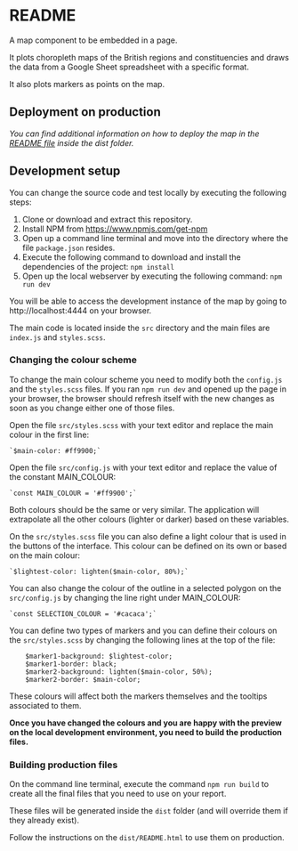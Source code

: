 # README

A map component to be embedded in a page.

It plots choropleth maps of the British regions and constituencies and draws the data from a Google Sheet spreadsheet with a specific format.

It also plots markers as points on the map.

## Deployment on production

*You can find additional information on how to deploy the map in the [README file](./dist/README.md) inside the dist folder.*

## Development setup

You can change the source code and test locally by executing the following steps:

1. Clone or download and extract this repository.
1. Install NPM from https://www.npmjs.com/get-npm
1. Open up a command line terminal and move into the directory where the file `package.json` resides.
1. Execute the following command to download and install the dependencies of the project: `npm install`
1. Open up the local webserver by executing the following command: `npm run dev`

You will be able to access the development instance of the map by going to http://localhost:4444 on your browser.

The main code is located inside the `src` directory and the main files are `index.js` and `styles.scss`.

### Changing the colour scheme

To change the main colour scheme you need to modify both the `config.js` and the `styles.scss` files. If you ran `npm run dev` and opened up the page in your browser, the browser should refresh itself with the new changes as soon as you change either one of those files.

Open the file `src/styles.scss` with your text editor and replace the main colour in the first line:

    `$main-color: #ff9900;`

Open the file `src/config.js` with your text editor and replace the value of the constant MAIN_COLOUR:

    `const MAIN_COLOUR = '#ff9900';`

Both colours should be the same or very similar. The application will extrapolate all the other colours (lighter or darker) based on these variables.

On the `src/styles.scss` file you can also define a light colour that is used in the buttons of the interface. This colour can be defined on its own or based on the main colour:

    `$lightest-color: lighten($main-color, 80%);`

You can also change the colour of the outline in a selected polygon on the `src/config.js` by changing the line right under MAIN_COLOUR:

    `const SELECTION_COLOUR = '#cacaca';`

You can define two types of markers and you can define their colours on the `src/styles.scss` by changing the following lines at the top of the file:

```
    $marker1-background: $lightest-color;
    $marker1-border: black;
    $marker2-background: lighten($main-color, 50%);
    $marker2-border: $main-color;
```

These colours will affect both the markers themselves and the tooltips associated to them.

**Once you have changed the colours and you are happy with the preview on the local development environment, you need to build the production files.**

### Building production files

On the command line terminal, execute the command `npm run build` to create all the final files that you need to use on your report.

These files will be generated inside the `dist` folder (and will override them if they already exist).

Follow the instructions on the `dist/README.html` to use them on production.
